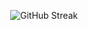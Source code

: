 <div align="center">
  
![GitHub Streak](https://github-readme-streak-stats.herokuapp.com/?user=Lim018&theme=dark&hide_border=false)

</div>
